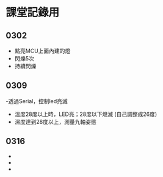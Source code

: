 # 課堂記錄用
## 0302

- 點亮MCU上面內建的燈
- 閃爍5次
- 持續閃爍

## 0309

-透過Serial，控制led亮滅
- 溫度28度以上時，LED亮；28度以下熄滅 (自己調整成26度)
- 濕度達到28度以上，測量九軸姿態

## 0316

-
-
-
